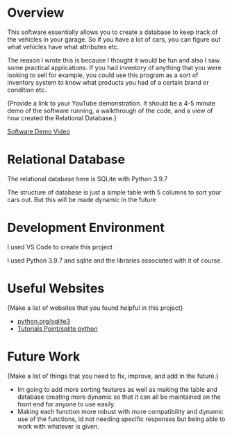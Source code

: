 # Overview

This software essentially allows you to create a database to keep track of the vehicles in your garage. So if you have a lot of cars, you can figure out 
what vehicles have what attributes etc.

The reason I wrote this is because I thought it would be fun and also I saw some practical applications. If you had inventory of anything that you were
looking to sell for example, you could use this program as a sort of inventory system to know what products you had of a certain brand or condition etc.

{Provide a link to your YouTube demonstration.  It should be a 4-5 minute demo of the software running, a walkthrough of the code, and a view of how created the Relational Database.}

[Software Demo Video](http://youtube.link.goes.here)

# Relational Database

The relational database here is SQLite with Python 3.9.7

The structure of database is just a simple table with 5 columns to sort your cars out. But this will be made dynamic in the future

# Development Environment

I used VS Code to create this project

I used Python 3.9.7 and sqlite and the libraries associated with it of course.

# Useful Websites

{Make a list of websites that you found helpful in this project}
* [python.org/sqlite3](https://docs.python.org/3.8/library/sqlite3.html)
* [Tutorials Point/sqlite python](https://www.tutorialspoint.com/sqlite/sqlite_python.htm)

# Future Work

{Make a list of things that you need to fix, improve, and add in the future.}
* Im going to add more sorting features as well as making the table and database creating more dynamic so that it can all be maintained on the front end for anyone to use easily.
* Making each function more robust with more compatibility and dynamic use of the functions, id not needing specific responses but being able to work with whatever is given.
